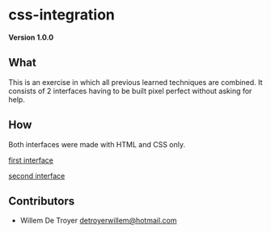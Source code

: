 # css-integration

**Version 1.0.0**
## What
This is an exercise in which all previous learned techniques are combined. It consists of 2 interfaces having to be built pixel perfect without asking for help.
## How
Both interfaces were made with HTML and CSS only.

[first interface](https://willemdt369.github.io/css-integration/index.html)

[second interface](https://willemdt369.github.io/css-integration/index2.html)

## Contributors
- Willem De Troyer <detroyerwillem@hotmail.com>